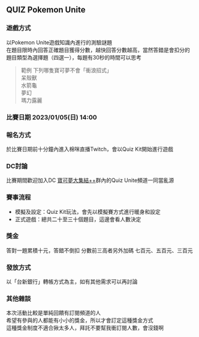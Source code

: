 ## QUIZ Pokemon Unite
### 遊戲方式
以Pokemon Unite遊戲知識內進行的測驗謎題<br>
在題目限時內回答正確題目獲得分數，越快回答分數越高，當然答錯是會扣分的<br>
題目類型為選擇題（四選一），每題有30秒的時間可以思考

>範例 下列哪隻寶可夢不會「衝浪招式」<br>
>呆殼獸<br>
>水箭龜<br>
>夢幻<br>
>瑪力露麗<br>

### 比賽日期 2023/01/05(日) 14:00

### 報名方式

於比賽日期前十分鐘內進入棉咪直播Twitch，會以Quiz Kit開始進行遊戲

### DC討論
比賽期間歡迎加入DC [寶可夢大集結++](https://discord.com/invite/HjWRkvPsfD)群內的Quiz Unite頻道一同當亂源

### 賽事流程
- 模擬及設定：Quiz Kit玩法，會先以模擬賽方式進行暖身和設定
- 正式遊戲：總共二十至三十個題目，這邊會看人數決定

### 獎金
答對一題累積十元，答錯不倒扣
分數前三高者另外加碼 七百元、五百元、三百元

### 發放方式
以「台新銀行」轉帳方式為主，如有其他需求可以再討論

### 其他雜談
本次活動比較是單純回饋有訂閱頻道的人<br>
希望有參與的人都能有小小的獎金，所以才會訂定這種獎金方式<br>
這種獎金制度不適合揪太多人，拜託不要幫我衝訂閱人數，會沒錢啊<br>


